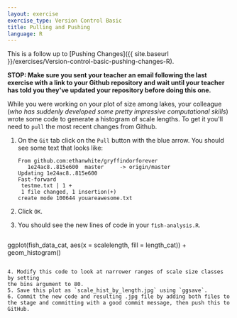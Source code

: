 ```yaml
---
layout: exercise
exercise_type: Version Control Basic
title: Pulling and Pushing
language: R
---
```


This is a follow up to
[Pushing Changes]({{ site.baseurl }}/exercises/Version-control-basic-pushing-changes-R).

**STOP: Make sure you sent your teacher an email following the last exercise
with a link to your Github repository and wait until your teacher has told you
they've updated your repository before doing this one.**

While you were working on your plot of size among lakes, your colleague (*who
has suddenly developed some pretty impressive computational skills*) wrote some
code to generate a histogram of scale lengths. To get it you'll need to `pull`
the most recent changes from Github.

1. On the `Git` tab click on the `Pull` button with the blue arrow. You should
   see some text that looks like:

   ```
   From github.com:ethanwhite/gryffindorforever
      1e24ac8..815e600  master     -> origin/master
   Updating 1e24ac8..815e600
   Fast-forward
    testme.txt | 1 +
    1 file changed, 1 insertion(+)
   create mode 100644 youareawesome.txt
   ```

2. Click `OK`.
3. You should see the new lines of code in your `fish-analysis.R`.

   ```
ggplot(fish_data_cat, aes(x = scalelength, fill = length_cat)) +
  geom_histogram()
   ``` 

4. Modify this code to look at narrower ranges of scale size classes by setting 
   the bins argument to 80. 
5. Save this plot as `scale_hist_by_length.jpg` using `ggsave`. 
6. Commit the new code and resulting .jpg file by adding both files to the stage and committing with a good commit message, then push this to GitHub. 
